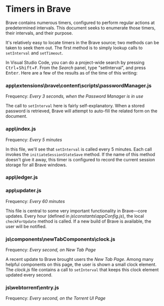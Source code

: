 # Timers in Brave

Brave contains numerous timers, configured to perform regular actions at predetermined intervals. This document seeks to enumerate those timers, their intervals, and their purpose.

It's relatively easy to locate timers in the Brave source; two methods can be taken to seek them out. The first method is to simply lookup calls to `setInterval` and `setTimeout`.

In Visual Studio Code, you can do a project-wide search by pressing <kbd>Ctrl</kbd>+<kbd>Shift</kbd>+<kbd>F</kbd>. From the _Search_ panel, type "setInterval", and press <kbd>Enter</kbd>. Here are a few of the results as of the time of this writing:

### app\extensions\brave\content\scripts\passwordManager.js
Frequency: _Every 3 seconds, when the Password Manager is in use_

The call to `setInterval` here is fairly self-explanatory. When a stored password is retrieved, Brave will attempt to auto-fill the related form on the document.

### app\index.js
Frequency: _Every 5 minutes_

In this file, we'll see that `setInterval` is called every 5 minutes. Each call invokes the `initiateSessionStateSave` method. If the name of this method doesn't give it away, this timer is configured to record the current session storage for all Brave windows.

### app\ledger.js
### app\updater.js
Frequency: _Every 60 minutes_

This file is central to some very important functionality in Brave&mdash;core updates. Every hour (defined in _js\constants\appConfig.js_), the local `checkForUpdate` method is called. If a new build of Brave is available, the user will be notified.

### js\components\newTabComponents\clock.js
Frequency: _Every second, on New Tab Page_

A recent update to Brave brought users the _New Tab Page_. Among many helpful components on this page, the user is shown a small clock element. The _clock.js_ file contains a call to `setInterval` that keeps this clock element updated every second.

### js\webtorrent\entry.js

Frequency: _Every second, on the Torrent UI Page_

